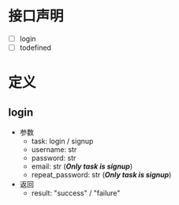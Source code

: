 # 接口声明

- [ ] login
- [ ] todefined

# 定义

## login

- 参数
    - task: login / signup
    - username: str
    - password: str
    - email: str (***Only task is signup***)
    - repeat_password: str (***Only task is signup***)
- 返回
    - result: "success" / "failure"